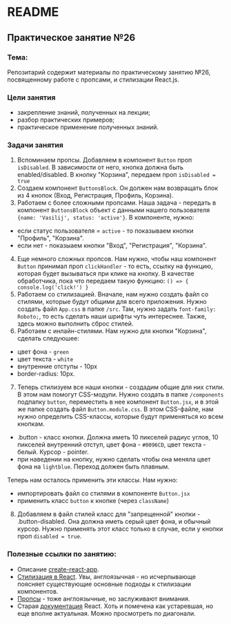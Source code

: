 # README

## Практическое занятие №26

### Тема:

Репозитарий содержит материалы по практическому занятию №26, посвященному работе с пропсами, и стилизации React.js.

### Цели занятия
- закрепление знаний, полученных на лекции;
- разбор практических примеров;
- практическое применение полученных знаний.

### Задачи занятия
1. Вспоминаем пропсы. Добавляем в компонент `Button` проп `isDisabled`. В зависимости от него, кнопка должна быть enabled/disabled. В кнопку "Корзина", передаем проп `isDisabled = true`
2. Создаем компонент `ButtonsBlock`. Он должен нам возвращать блок из 4 кнопок (Вход, Регистрация, Профиль, Корзина).
3. Работаем с более сложными пропсами. Наша задача - передать в компонент `ButtonsBlock` объект с данными нашего пользователя `{name: 'Vasilij', status: 'active'}`. В компоненте, нужно:
  - если статус пользователя = `active` - то показываем кнопки "Профиль", "Корзина".
  - если нет - показыаем кнопки "Вход", "Регистрация", "Корзина".
4. Еще немного сложных пропсов. Нам нужно, чтобы наш компонент `Button` принимал проп `clickHandler` - то есть, ссылку на функцию, которая будет вызываться при клике на кнопку. В качестве обработчика, пока что передаем такую функцию: `() => { console.log('click!') }`
5. Работаем со стилизацией. Вначале, нам нужно создать файл со стилями, которые будут общими для всего приложения. Нужно создать файл `App.css` в папке `/src`. Там, нужно задать `font-family: Roboto;`, то есть сделать наши шрифты чуть интереснее. Также, здесь можно выполнить сброс стилей.
6. Работаем с инлайн-стилями. Нам нужно для кнопки "Корзина", сделать следуюшее:
  - цвет фона - `green`
  - цвет текста - `white`
  - внутренние отступы - 10px
  - border-radius: 10px.
7. Теперь стилизуем все наши кнопки - создадим общие для них стили. В этом нам помогут CSS-модули. Нужно создать в папке `/components` подпапку `button`, переместить в нее компонент `Button.jsx`, и в этой же папке создать файл `Button.module.css`. В этом CSS-файле, нам нужно определить CSS-классы, которые будут применяться ко всем кнопкам.
  - .button - класс кнопки. Должна иметь 10 пикселей радиус углов, 10 пикселей внутренний отступ, цвет фона - `#0096CD`, цвет текста - белый. Курсор - pointer.
  - при наведении на кнопку, нужно сделать чтобы она меняла цвет фона на `lightblue`. Переход должен быть плавным.

Теперь нам осталось применить эти классы. Нам нужно:
  - импортировать файл со стилями в компоненте `Button.jsx`
  - применить класс `button` к кнопке (через `className`)
8. Добавляем в файл стилей класс для "запрещенной" кнопки - .button-disabled. Она должна иметь серый цвет фона, и обычный курсор. Нужно применять этот класс только в случае, если у кнопки проп `disabled = true`.

### Полезные ссылки по занятию:
 - Описание [create-react-app](https://create-react-app.dev/).
 - [Стилизация в React](https://www.w3schools.com/react/react_css_styling.asp). Увы, англоязычная - но исчерпывающе поясняет существующие основные подходы к стилизации компонентов.
 - [Пропсы](https://www.w3schools.com/react/react_props.asp) - тоже англоязычные, но заслуживают внимания.
 - Старая [документация](https://legacy.reactjs.org/docs/components-and-props.html) React. Хоть и помечена как устаревшая, но еще вполне актуальная. Можно просмотреть по диагонали.

